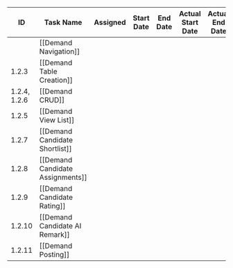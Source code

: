 
| ID           | Task Name                        | Assigned | Start Date | End Date | Actual Start Date | Actual End Date |
| ------------ | -------------------------------- | -------- | ---------- | -------- | ----------------- | --------------- |
|              | [[Demand Navigation]]            |          |            |          |                   |                 |
| 1.2.3        | [[Demand Table Creation]]        |          |            |          |                   |                 |
| 1.2.4, 1.2.6 | [[Demand CRUD]]                  |          |            |          |                   |                 |
| 1.2.5        | [[Demand View List]]             |          |            |          |                   |                 |
| 1.2.7        | [[Demand Candidate Shortlist]]   |          |            |          |                   |                 |
| 1.2.8        | [[Demand Candidate Assignments]] |          |            |          |                   |                 |
| 1.2.9        | [[Demand Candidate Rating]]      |          |            |          |                   |                 |
| 1.2.10       | [[Demand Candidate AI Remark]]   |          |            |          |                   |                 |
| 1.2.11       | [[Demand Posting]]               |          |            |          |                   |                 |
